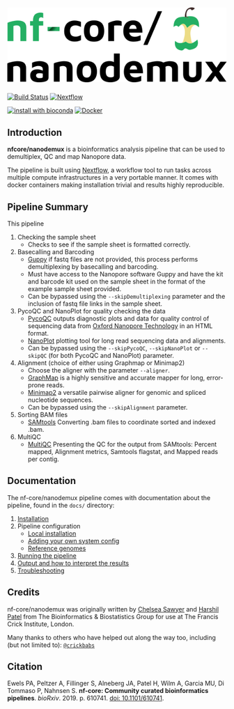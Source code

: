 # ![nfcore/nanodemux](docs/images/nfcore-nanodemux_logo.png)

[![Build Status](https://travis-ci.com/nf-core/nanodemux.svg?branch=master)](https://travis-ci.com/nf-core/nanodemux)
[![Nextflow](https://img.shields.io/badge/nextflow-%E2%89%A50.32.0-brightgreen.svg)](https://www.nextflow.io/)

[![install with bioconda](https://img.shields.io/badge/install%20with-bioconda-brightgreen.svg)](http://bioconda.github.io/)
[![Docker](https://img.shields.io/docker/automated/nfcore/nanodemux.svg)](https://hub.docker.com/r/nfcore/nanodemux)

## Introduction

**nfcore/nanodemux** is a bioinformatics analysis pipeline that can be used to demultiplex, QC and map Nanopore data.

The pipeline is built using [Nextflow](https://www.nextflow.io), a workflow tool to run tasks across multiple compute infrastructures in a very portable manner. It comes with docker containers making installation trivial and results highly reproducible.

## Pipeline Summary
This pipeline
1. Checking the sample sheet
    * Checks to see if the sample sheet is formatted correctly.
2. Basecalling and Barcoding 
    * [Guppy](https://nanoporetech.com/nanopore-sequencing-data-analysis) if fastq files are not provided, this process performs demultiplexing by basecalling and barcoding.
    * Must have access to the Nanopore software Guppy and have the kit and barcode kit used on the sample sheet in the format of the example sample sheet provided.
    * Can be bypassed using the `--skipDemultiplexing` parameter and the inclusion of fastq file links in the sample sheet.
3. PycoQC and NanoPlot for quality checking the data
    * [PycoQC](https://github.com/a-slide/pycoQC) outputs diagnostic plots and data for quality control of sequencing data from [Oxford Nanopore Technology](https://nanoporetech.com/) in an HTML format.
    * [NanoPlot](https://github.com/wdecoster/NanoPlot) plotting tool for long read sequencing data and alignments.
    * Can be bypassed using the `--skipPycoQC`, `--skipNanoPlot` or `--skipQC` (for both PycoQC and NanoPlot) parameter.
4. Alignment (choice of either using Graphmap or Minimap2)
    * Choose the aligner with the parameter `--aligner`.
	* [GraphMap](https://github.com/isovic/graphmap) is a highly sensitive and accurate mapper for long, error-prone reads.
    * [Minimap2](https://github.com/lh3/minimap2) a versatile pairwise aligner for genomic and spliced nucleotide sequences.
    * Can be bypassed using the `--skipAlignment` parameter.
5. Sorting BAM files
	* [SAMtools](http://www.htslib.org/doc/samtools.html) Converting .bam files to coordinate sorted and indexed .bam.
6. MultiQC
    * [MultiQC](https://multiqc.info/docs/) Presenting the QC for the output from SAMtools: Percent mapped, Alignment metrics, Samtools flagstat, and Mapped reads per contig.  


## Documentation
The nf-core/nanodemux pipeline comes with documentation about the pipeline, found in the `docs/` directory:

1. [Installation](https://nf-co.re/usage/installation)
2. Pipeline configuration
    * [Local installation](https://nf-co.re/usage/local_installation)
    * [Adding your own system config](https://nf-co.re/usage/adding_own_config)
    * [Reference genomes](https://nf-co.re/usage/reference_genomes)
3. [Running the pipeline](docs/usage.md)
4. [Output and how to interpret the results](docs/output.md)
5. [Troubleshooting](https://nf-co.re/usage/troubleshooting)

## Credits
nf-core/nanodemux was originally written by [Chelsea Sawyer](https://github.com/csawye01) and [Harshil Patel](https://github.com/drpatelh) from The Bioinformatics & Biostatistics Group for use at The Francis Crick Institute, London.

Many thanks to others who have helped out along the way too, including (but not limited to):  [`@crickbabs`](https://github.com/crickbabs)

## Citation

<!-- TODO nf-core: Add citation for pipeline after first release. Uncomment lines below and update Zenodo doi. -->
<!-- If you use  {{ cookiecutter.name }} for your analysis, please cite it using the following doi: [10.5281/zenodo.XXXXXX](https://doi.org/10.5281/zenodo.XXXXXX) -->

Ewels PA, Peltzer A, Fillinger S, Alneberg JA, Patel H, Wilm A, Garcia MU, Di Tommaso P, Nahnsen S. **nf-core: Community curated bioinformatics pipelines**. *bioRxiv*. 2019. p. 610741. [doi: 10.1101/610741](https://www.biorxiv.org/content/10.1101/610741v1).

